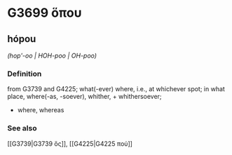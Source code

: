# G3699 ὅπου

## hópou

_(hop'-oo | HOH-poo | OH-poo)_

### Definition

from G3739 and G4225; what(-ever) where, i.e., at whichever spot; in what place, where(-as, -soever), whither, + whithersoever; 

- where, whereas

### See also

[[G3739|G3739 ὅς]], [[G4225|G4225 πού]]
